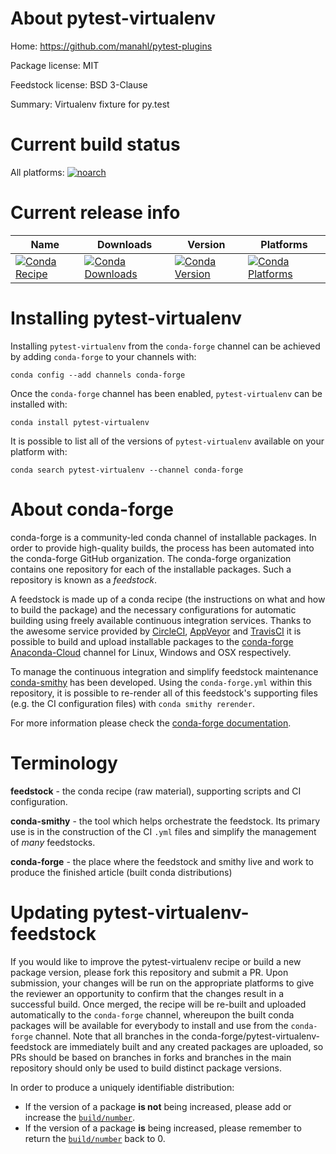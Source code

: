 About pytest-virtualenv
=======================

Home: https://github.com/manahl/pytest-plugins

Package license: MIT

Feedstock license: BSD 3-Clause

Summary: Virtualenv fixture for py.test



Current build status
====================

All platforms:
[![noarch](https://img.shields.io/circleci/project/github/conda-forge/pytest-virtualenv-feedstock/master.svg?label=noarch)](https://circleci.com/gh/conda-forge/pytest-virtualenv-feedstock)

Current release info
====================

| Name | Downloads | Version | Platforms |
| --- | --- | --- | --- |
| [![Conda Recipe](https://img.shields.io/badge/recipe-pytest--virtualenv-green.svg)](https://anaconda.org/conda-forge/pytest-virtualenv) | [![Conda Downloads](https://img.shields.io/conda/dn/conda-forge/pytest-virtualenv.svg)](https://anaconda.org/conda-forge/pytest-virtualenv) | [![Conda Version](https://img.shields.io/conda/vn/conda-forge/pytest-virtualenv.svg)](https://anaconda.org/conda-forge/pytest-virtualenv) | [![Conda Platforms](https://img.shields.io/conda/pn/conda-forge/pytest-virtualenv.svg)](https://anaconda.org/conda-forge/pytest-virtualenv) |

Installing pytest-virtualenv
============================

Installing `pytest-virtualenv` from the `conda-forge` channel can be achieved by adding `conda-forge` to your channels with:

```
conda config --add channels conda-forge
```

Once the `conda-forge` channel has been enabled, `pytest-virtualenv` can be installed with:

```
conda install pytest-virtualenv
```

It is possible to list all of the versions of `pytest-virtualenv` available on your platform with:

```
conda search pytest-virtualenv --channel conda-forge
```


About conda-forge
=================

conda-forge is a community-led conda channel of installable packages.
In order to provide high-quality builds, the process has been automated into the
conda-forge GitHub organization. The conda-forge organization contains one repository
for each of the installable packages. Such a repository is known as a *feedstock*.

A feedstock is made up of a conda recipe (the instructions on what and how to build
the package) and the necessary configurations for automatic building using freely
available continuous integration services. Thanks to the awesome service provided by
[CircleCI](https://circleci.com/), [AppVeyor](http://www.appveyor.com/)
and [TravisCI](https://travis-ci.org/) it is possible to build and upload installable
packages to the [conda-forge](https://anaconda.org/conda-forge)
[Anaconda-Cloud](http://docs.anaconda.org/) channel for Linux, Windows and OSX respectively.

To manage the continuous integration and simplify feedstock maintenance
[conda-smithy](http://github.com/conda-forge/conda-smithy) has been developed.
Using the ``conda-forge.yml`` within this repository, it is possible to re-render all of
this feedstock's supporting files (e.g. the CI configuration files) with ``conda smithy rerender``.

For more information please check the [conda-forge documentation](https://conda-forge.org/docs/).

Terminology
===========

**feedstock** - the conda recipe (raw material), supporting scripts and CI configuration.

**conda-smithy** - the tool which helps orchestrate the feedstock.
                   Its primary use is in the construction of the CI ``.yml`` files
                   and simplify the management of *many* feedstocks.

**conda-forge** - the place where the feedstock and smithy live and work to
                  produce the finished article (built conda distributions)


Updating pytest-virtualenv-feedstock
====================================

If you would like to improve the pytest-virtualenv recipe or build a new
package version, please fork this repository and submit a PR. Upon submission,
your changes will be run on the appropriate platforms to give the reviewer an
opportunity to confirm that the changes result in a successful build. Once
merged, the recipe will be re-built and uploaded automatically to the
`conda-forge` channel, whereupon the built conda packages will be available for
everybody to install and use from the `conda-forge` channel.
Note that all branches in the conda-forge/pytest-virtualenv-feedstock are
immediately built and any created packages are uploaded, so PRs should be based
on branches in forks and branches in the main repository should only be used to
build distinct package versions.

In order to produce a uniquely identifiable distribution:
 * If the version of a package **is not** being increased, please add or increase
   the [``build/number``](http://conda.pydata.org/docs/building/meta-yaml.html#build-number-and-string).
 * If the version of a package **is** being increased, please remember to return
   the [``build/number``](http://conda.pydata.org/docs/building/meta-yaml.html#build-number-and-string)
   back to 0.
